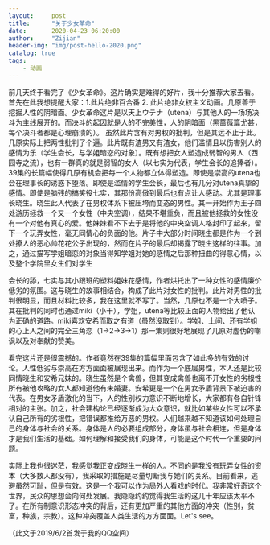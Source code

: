 ```yaml
---
layout:     post
title:      "关于少女革命"
date:       2020-04-23 06:20:00
author:     "Zijian"
header-img: "img/post-hello-2020.png"
catalog: true
tags:
    - 动画
---
```


前几天终于看完了《少女革命》。这片确实是难得的好片，我十分推荐大家去看。首先在此我想提醒大家：1.此片绝非百合番 2. 此片绝非女权主义动画。几原善于挖掘人性的阴暗面。少女革命这片是以天上ウテナ（utena）与其他人的一场场决斗为主线展开的。而决斗的起因就是人的不完美性，人的阴暗面（黑蔷薇篇尤甚，每个决斗者都是心理崩溃的）。 虽然此片含有对男权的批判，但是其远不止于此。几原实际上把两性批判了个遍。此片既有渣男又有渣女，他们滥情且以伤害别人的感情为乐（学生会长，与学姐暗恋的对象）。既有想把女人塑造成弱智的男人（西园寺之流），也有一群真的就是弱智的女人（以七实为代表，学生会长的追捧者）。39集的长篇幅使得几原有机会把每一个人物都立体得塑造。即使是崇高的utena也会在理事长的诱惑下堕落。即使是滥情的学生会长，最后也有几分对utena真挚的感情。即使是脑残的搞笑役七实，其那份高傲到最后也有点让人感动。尤其是理事长晓生。晓生此人代表了在男权体系下被压垮而变态的男性。其一开始作为王子四处游历拯救一个又一个女性（中央空调），结果不堪重负，而且被他拯救的女性没有一个对他有真心的爱。他妹妹看不下去于是将他的中央空调人格封印了起来，留下一个玩弄女性，毫无同情心的负面的他。片子中大部分时间晓生都是作为一个到处撩人的恶心帅花花公子出现的，然而在片子的最后却揭露了晓生这样的往事。加之，通过描写学姐暗恋的对象当得知学姐对她的感情之后那种扭曲的得意心情，以及整个学院里女生们对学生

会长的舔，七实与其小跟班的塑料姐妹花感情，作者烘托出了一种女性的感情廉价低劣的氛围。这与晓生的故事相结合，构成了此片对女性的批判。此片对男性的批判很明显，而且材料比较多，我在这里就不写了。当然，几原也不是一个大喷子。其在批判的同时也通过miki（小干），学姐，utena等比较正面的人物给出了他认为正确的道路。miki喜欢安希而取之有道（虽然没取到）。学姐、土间、还有学姐的心上人之间的完全三角恋（1->2->3->1）那一集则很好地展现了几原对虚伪的嘲讽以及对奉献的赞美。

看完这片还是很震撼的。作者竟然在39集的篇幅里面包含了如此多的有效的讨论。人性低劣与崇高在方方面面被展现出来。而作为一个底层男性，本人还是比较同情晓生和安希兄妹的。晓生虽然是个禽兽，但其变成禽兽也离不开女性的劣根性所有被他攻略的女人都知道他有未婚妻。安希更是一个在男女矛盾背景下被迫害的代表。在男女矛盾激化的当下，人的性别权力意识不断地增长，大家都有各自针锋相对的主张。加之，社会建构论已经逐渐成为大众意识，就比如某些女性可以不承认自己所有的劣根性，把错误都推给万恶的男权。人们越来越不知道该如何处理自己的身体与社会的关系。身体是人的必要组成部分，身体虽与社会相连，但是身体才是我们生活的基础。如何理解和接受我们的身体，可能是这个时代一个重要的问题。

实际上我也很迷茫，我感觉我正变成晓生一样的人。不同的是我没有玩弄女性的资本（大多数人都没有），我采取的措施是尽量切断我与她们的关系。目前看来，逃避虽然可耻，但是有效。这是一个我可以作为局外人看戏的时代。我非常好奇这个世界，民众的思想会向何处发展。我隐隐约约觉得我生活的这几十年应该太平不了。在所有制意识形态冲突的背后，还有更加严重的其他方面的冲突（性别，贫富，种族，宗教）。这种冲突覆盖人类生活的方方面面。Let's see。

（此文于2019/6/2首发于我的QQ空间）
